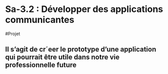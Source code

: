 # Sa-3.2 : Développer des applications communicantes

#Projet
## Il s’agit de cr´eer le prototype d’une application qui pourrait être utile dans notre vie professionnelle future
